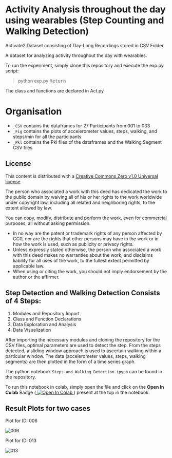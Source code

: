 # Activity Analysis throughout the day using wearables (Step Counting and Walking Detection)

Activate2 Dataset consisting of Day-Long Recordings stored in CSV Folder 

A dataset for analyzing activity throughout the day with wearables.

To run the experiment, simply clone this repository and execute the exp.py script:

> python exp.py <kbd>Return</kbd>

The class and functions are declared in Act.py

# Organisation

* `_CSV` contains the dataframes for 27 Participants from 001 to 033
* `_Fig` contains the plots of accelerometer values, steps, walking, and steps/min for all the participants
* `_Pkl` contains the Pkl files of the dataframes and the Walking Segment CSV files
 


## License

This content is distributed with a [Creative Commons Zero v1.0 Universal license](https://creativecommons.org/publicdomain/zero/1.0/).

The person who associated a work with this deed has dedicated the work to the public domain by waiving all of his or her rights to the work worldwide under copyright law, including all related and neighboring rights, to the extent allowed by law.

You can copy, modify, distribute and perform the work, even for commercial purposes, all without asking permission.

- In no way are the patent or trademark rights of any person affected by CC0, nor are the rights that other persons may have in the work or in how the work is used, such as publicity or privacy rights.
- Unless expressly stated otherwise, the person who associated a work with this deed makes no warranties about the work, and disclaims liability for all uses of the work, to the fullest extent permitted by applicable law.
 - When using or citing the work, you should not imply endorsement by the author or the affirmer.


## Step Detection and Walking Detection Consists of 4 Steps:

1. Modules and Repository Import
2. Class and Function Declarations
3. Data Exploration and Analysis
4. Data Visualization

After importing the necessary modules and cloning the repository for the CSV files, optimal parameters are used to detect the step. From the steps detected, a sliding window approach is used to ascertain walking within a particular window. The data (accelerometer values, steps, walking segments) are then plotted in the form of a time series graph.

The python notebook `Steps_and_Walking_Detection.ipynb` can be found in the repository.

To run this notebook in colab, simply open the file and click on the **Open In Colab** Badge (<a href="https://colab.research.google.com/github/kristofvl/Activate2/blob/main/Steps_and_Walking_Detection_v1.ipynb">
  <img src="https://colab.research.google.com/assets/colab-badge.svg" alt="Open In Colab"/>
</a> ) present at the top in the notebook.

 ## Result Plots for two cases

Plot for ID: 006

![006](https://user-images.githubusercontent.com/85766211/157211750-0ad83f9f-f198-4f35-8004-16652c31b7bb.png)



Plot for ID: 013

![013](https://user-images.githubusercontent.com/85766211/157211777-68bca3ea-1f28-4438-a387-ea09044937b9.png)

